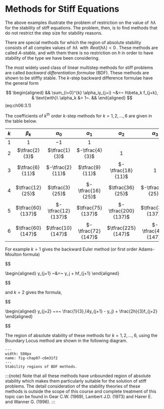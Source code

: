 # Methods for Stiff Equations

The above examples illustrate the problem of restriction on the value of
$\,h\lambda\,$ for the stability of stiff equations. The problem, then,
is to find methods that do not restrict the step size for stability
reasons.

There are special methods for which the region of absolute stability
consists of all complex values of $\,h\lambda\,$ with
$\,Real(h\lambda)<0\,$. These methods are called *A-stable*, and with
them there is no restriction on $h$ in order to have stability of the
type we have been considering.

The most widely used class of linear multistep methods for stiff
problems are called *backward differentiation formulae* (BDF). These
methods are shown to be stiffly stable. The *k*-step backward difference
formulae have the general form 

$$
\begin{aligned}
    && \sum_{i=0}^{k} \alpha_iy_{j+i} ~&=~ h\beta_k f_{j+k},
    & \text{with}\ \alpha_k &= 1~. &&    
\end{aligned}
$$(eq:ch06:3.1)

 The coefficients of $k^\text{th}$ order $k$-step methods
for $k=1,2,\dots,6$ are given in the table below.


| $k$ | $\beta_k$ | $\alpha_0$ | $\alpha_1$ | $\alpha_2$ | $\alpha_3$ | $\alpha_4$ | $\alpha_5$ | $\alpha_6$|
|:--:|:--:|:--:|:--:|:--:|:--:|:--:|:--:|:--:|
| $1$ | $1$ | $-1$ | $1$ |
| $2$ | $\tfrac{2}{3}$ | $\tfrac{1}{3}$ | $-\tfrac{4}{3}$ | $1$ |
| $3$ | $\tfrac{6}{11}$ | $-\tfrac{2}{11}$ | $\tfrac{9}{11}$ | $- \tfrac{18}{11}$ | $1$ |
| $4$ | $\tfrac{12}{25}$ | $\tfrac{3}{25}$ | $-\tfrac{16}{25}$ | $\tfrac{36}{25}$ | $-\tfrac{48}{25}$ | $1$ |
| $5$ | $\tfrac{60}{137}$ | $-\tfrac{12}{137}$ | $\tfrac{75}{137}$ | $-\tfrac{200}{137}$ | $\tfrac{300}{137}$ | $-\tfrac{300}{137}$ | $1$ |
| $6$ | $\tfrac{60}{147}$ | $\tfrac{10}{147}$ | $-\tfrac{72}{147}$ | $\tfrac{225}{147}$ | $-\tfrac{400}{147}$ | $\tfrac{450}{147}$ | $-\tfrac{360}{147}$ | $1$ |


For example $k = 1$ gives the backward Euler method (or first order
Adams-Moulton formula) 

$$

\begin{aligned}
    y_{j+1} ~&=~ y_j + hf_{j+1}
\end{aligned}

$$

 and $k = 2$ gives the formula, 

$$

\begin{aligned}
    y_{j+2} ~=~ \frac{1}{3}\,(4y_{j+1} - y_j) + \frac{2h}{3}f_{j+2}
\end{aligned}

$$

The region of absolute stability of these methods for $k = 1,2,\dots,6$,
using the Boundary Locus method are shown in the following diagram.

```{figure} /images/07/fig-chap07-c6m31f2.svg
---
width: 500px
name: fig-chap07-c6m31f2
---
Stability regions of BDF methods.
```

:::{note}
Note that all these methods have unbounded region of absolute stability
which makes them particularly suitable for the solution of stiff
problems. The detail consideration of the stability theories of these
methods is outside the scope of this course and complete treatment of
this topic can be found in Gear C.W. (1969), Lambert J.D. (1973) and
Hairer E. and Wanner G. (1996).
:::